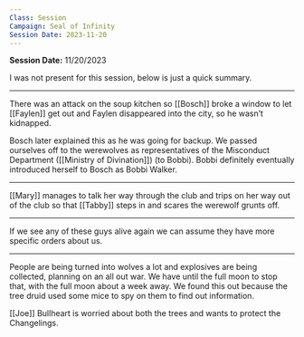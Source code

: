 ```yaml
---
Class: Session
Campaign: Seal of Infinity
Session Date: 2023-11-20
---
```

**Session Date:** 11/20/2023

I was not present for this session, below is just a quick summary.

---

There was an attack on the soup kitchen so [[Bosch]] broke a window to let [[Faylen]] get out and Faylen disappeared into the city, so he wasn’t kidnapped.

Bosch later explained this as he was going for backup. We passed ourselves off to the werewolves as representatives of the Misconduct Department ([[Ministry of Divination]]) (to Bobbi). Bobbi definitely eventually introduced herself to Bosch as Bobbi Walker.

---

[[Mary]] manages to talk her way through the club and trips on her way out of the club so that [[Tabby]] steps in and scares the werewolf grunts off.

---

If we see any of these guys alive again we can assume they have more specific orders about us.

---

People are being turned into wolves a lot and explosives are being collected, planning on an all out war. We have until the full moon to stop that, with the full moon about a week away. We found this out because the tree druid used some mice to spy on them to find out information.

[[Joe]] Bullheart is worried about both the trees and wants to protect the Changelings.